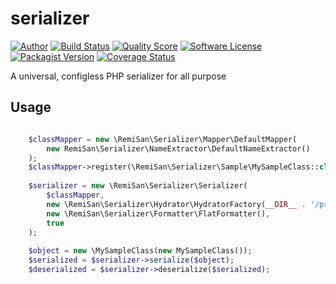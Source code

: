 # serializer

[![Author](https://img.shields.io/badge/author-@RemiSan-blue.svg?style=flat-square)](https://twitter.com/RemiSan)
[![Build Status](https://img.shields.io/travis/remi-san/serializer/master.svg?style=flat-square)](https://travis-ci.org/remi-san/serializer)
[![Quality Score](https://img.shields.io/scrutinizer/g/remi-san/serializer.svg?style=flat-square)](https://scrutinizer-ci.com/g/remi-san/serializer)
[![Software License](https://img.shields.io/badge/license-MIT-brightgreen.svg?style=flat-square)](LICENSE.md)
[![Packagist Version](https://img.shields.io/packagist/v/remi-san/serializer.svg?style=flat-square)](https://packagist.org/packages/remi-san/serializer)
[![Coverage Status](https://img.shields.io/scrutinizer/coverage/g/remi-san/serializer.svg?style=flat-square)](https://scrutinizer-ci.com/g/remi-san/serializer/code-structure)

A universal, configless PHP serializer for all purpose

Usage
-----

```php

    $classMapper = new \RemiSan\Serializer\Mapper\DefaultMapper(
        new RemiSan\Serializer\NameExtractor\DefaultNameExtractor()
    );
    $classMapper->register(\RemiSan\Serializer\Sample\MySampleClass::class);
    
    $serializer = new \RemiSan\Serializer\Serializer(
        $classMapper,
        new \RemiSan\Serializer\Hydrator\HydratorFactory(__DIR__ . '/proxies'),
        new \RemiSan\Serializer\Formatter\FlatFormatter(),
        true
    );
    
    $object = new \MySampleClass(new MySampleClass());
    $serialized = $serializer->serialize($object);
    $deserialized = $serializer->deserialize($serialized);
    
```

